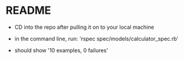 # README

- CD into the repo after pulling it on to your local machine

- in the command line, run: 'rspec spec/models/calculator_spec.rb'

- should show '10 examples, 0 failures'
